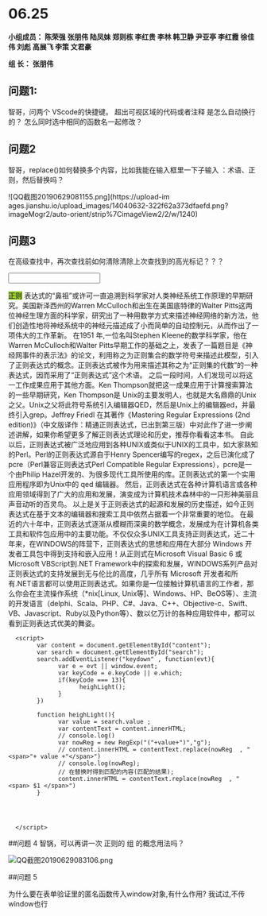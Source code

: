 # **06.25**

**小组成员： 陈荣强 张朋伟 陆凤妹  郑则栋 李红贵 李林 韩卫静 尹亚亭 李红霞  徐佳伟  刘彪  高展飞 李策  文君豪**

**组       长： 张朋伟**


## 问题1: 
智哥，问两个 VScode的快捷键。  超出可视区域的代码或者注释 是怎么自动换行的？   怎么同时选中相同的函数名一起修改？

## 问题2 
智哥，replace()如何替换多个内容，比如我能在输入框里一下子输入 ：术语、正则，然后替换吗？

![QQ截图20190629081155.png](https://upload-im
ages.jianshu.io/upload_images/14040632-322f62a373dfaefd.png?imageMogr2/auto-orient/strip%7CimageView2/2/w/1240)

## 问题3
 在高级查找中，再次查找前如何清除清除上次查找到的高光标记？？？

<!DOCTYPE html>
<html lang="en">
<head>
      <meta charset="UTF-8">
      <meta name="viewport" content="width=device-width, initial-scale=1.0">
      <meta http-equiv="X-UA-Compatible" content="ie=edge">
      <title>Document</title>
      <style>
            span{
                  background: yellowgreen;
            }
      </style>

</head>
<body>
      <input type="text" id="search"> 
      <p id="content">
                  <span>正则</span>  表达式的“鼻祖”或许可一直追溯到科学家对人类神经系统工作原理的早期研究。美国新泽西州的Warren McCulloch和出生在美国底特律的Walter Pitts这两位神经生理方面的科学家，研究出了一种用数学方式来描述神经网络的新方法，他们创造性地将神经系统中的神经元描述成了小而简单的自动控制元，从而作出了一项伟大的工作革新。
                  在1951 年,一位名叫Stephen Kleene的数学科学家，他在Warren McCulloch和Walter Pitts早期工作的基础之上，发表了一篇题目是《神经网事件的表示法》的论文，利用称之为正则集合的数学符号来描述此模型，引入了正则表达式的概念。正则表达式被作为用来描述其称之为“正则集的代数”的一种表达式，因而采用了“正则表达式”这个术语。
                  之后一段时间，人们发现可以将这一工作成果应用于其他方面。Ken Thompson就把这一成果应用于计算搜索算法的一些早期研究，Ken Thompson是 Unix的主要发明人，也就是大名鼎鼎的Unix之父。Unix之父将此符号系统引入编辑器QED，然后是Unix上的编辑器ed，并最终引入grep。Jeffrey Friedl 在其著作《Mastering Regular Expressions (2nd edition)》（中文版译作：精通正则表达式，已出到第三版）中对此作了进一步阐述讲解，如果你希望更多了解正则表达式理论和历史，推荐你看看这本书。
                  自此以后，正则表达式被广泛地应用到各种UNIX或类似于UNIX的工具中，如大家熟知的Perl。Perl的正则表达式源自于Henry Spencer编写的regex，之后已演化成了pcre（Perl兼容正则表达式Perl Compatible Regular Expressions），pcre是一个由Philip Hazel开发的、为很多现代工具所使用的库。正则表达式的第一个实用应用程序即为Unix中的 qed 编辑器。
                  然后，正则表达式在各种计算机语言或各种应用领域得到了广大的应用和发展，演变成为计算机技术森林中的一只形神美丽且声音动听的百灵鸟。
                  以上是关于正则表达式的起源和发展的历史描述，如今正则表达式在基于文本的编辑器和搜索工具中依然占据着一个非常重要的地位。
                  在最近的六十年中，正则表达式逐渐从模糊而深奥的数学概念，发展成为在计算机各类工具和软件包应用中的主要功能。不仅仅众多UNIX工具支持正则表达式，近二十年来，在WINDOWS的阵营下，正则表达式的思想和应用在大部分 Windows 开发者工具包中得到支持和嵌入应用！从正则式在Microsoft Visual Basic 6 或 Microsoft VBScript到.NET Framework中的探索和发展，WINDOWS系列产品对正则表达式的支持发展到无与伦比的高度，几乎所有 Microsoft 开发者和所有.NET语言都可以使用正则表达式。如果你是一位接触计算机语言的工作者，那么你会在主流操作系统（*nix[Linux, Unix等]、Windows、HP、BeOS等）、主流的开发语言（delphi、Scala、PHP、C#、Java、C++、Objective-c、Swift、VB、Javascript、Ruby以及Python等）、数以亿万计的各种应用软件中，都可以看到正则表达式优美的舞姿。
      </p>

      <script>
            var content = document.getElementById("content");
            var search = document.getElementById("search");
            search.addEventListener("keydown" , function(evt){
                  var e = evt || window.event;
                  var keyCode = e.keyCode || e.which;
                  if(keyCode === 13){
                        heighLight();
                  }
            })
            
            function heighLight(){
                  var value = search.value ; 
                  var contentText = content.innerHTML;
                  // console.log()
                  var nowReg = new RegExp("("+value+")","g");
                  // content.innerHTML = contentText.replace(nowReg  , "<span>"+ value +"</span>")
                  // console.log(nowReg);
                  // 在替换时得到匹配的内容(匹配的结果);
                  content.innerHTML = contentText.replace(nowReg  , "<span> $1 </span>")
            }


            

      </script>
</body>
</html>
##问题 4
智锅，可以再讲一次 正则的 组 的概念用法吗？

![QQ截图20190629083106.png](https://upload-images.jianshu.io/upload_images/14040632-df7912705db40f4e.png?imageMogr2/auto-orient/strip%7CimageView2/2/w/1240)


##问题 5


为什么要在表单验证里的匿名函数传入window对象,有什么作用?
我试过,不传window也行